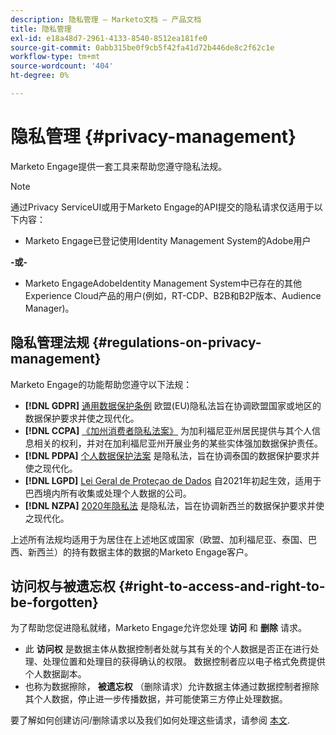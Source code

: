 ```yaml
---
description: 隐私管理 — Marketo文档 — 产品文档
title: 隐私管理
exl-id: e18a48d7-2961-4133-8540-8512ea181fe0
source-git-commit: 0abb315be0f9cb5f42fa41d72b446de8c2f62c1e
workflow-type: tm+mt
source-wordcount: '404'
ht-degree: 0%

---
```


# 隐私管理 {#privacy-management}

Marketo Engage提供一套工具来帮助您遵守隐私法规。

>[!NOTE]
>
>通过Privacy ServiceUI或用于Marketo Engage的API提交的隐私请求仅适用于以下内容：
>
>* Marketo Engage已登记使用Identity Management System的Adobe用户
>
>**-或-**
>
>* Marketo EngageAdobeIdentity Management System中已存在的其他Experience Cloud产品的用户(例如，RT-CDP、B2B和B2P版本、Audience Manager)。

## 隐私管理法规 {#regulations-on-privacy-management}

Marketo Engage的功能帮助您遵守以下法规：

* **[!DNL GDPR]** [通用数据保护条例](https://ec.europa.eu/info/law/law-topic/data-protection/reform/what-does-general-data-protection-regulation-gdpr-govern_en) 欧盟(EU)隐私法旨在协调欧盟国家或地区的数据保护要求并使之现代化。
* **[!DNL CCPA]** [《加州消费者隐私法案》](https://leginfo.legislature.ca.gov/faces/codes_displayText.xhtml?lawCode=CIV&amp;division=3.标题(&amp;T)=1.81.5。&amp;part=4.&amp;chapter=&amp;article=) 为加利福尼亚州居民提供与其个人信息相关的权利，并对在加利福尼亚州开展业务的某些实体强加数据保护责任。
* **[!DNL PDPA]** [个人数据保护法案](https://secureprivacy.ai/thailand-pdpa-summary-what-businesses-need-to-know/) 是隐私法，旨在协调泰国的数据保护要求并使之现代化。
* **[!DNL LGPD]** [Lei Geral de Proteçao de Dados](https://iapp.org/media/pdf/resource_center/Brazilian_General_Data_Protection_Law.pdf) 自2021年初起生效，适用于巴西境内所有收集或处理个人数据的公司。
* **[!DNL NZPA]** [2020年隐私法](https://www.privacy.org.nz/privacy-act-2020/privacy-act-2020/) 是隐私法，旨在协调新西兰的数据保护要求并使之现代化。

上述所有法规均适用于为居住在上述地区或国家（欧盟、加利福尼亚、泰国、巴西、新西兰）的持有数据主体的数据的Marketo Engage客户。

## 访问权与被遗忘权 {#right-to-access-and-right-to-be-forgotten}

为了帮助您促进隐私就绪，Marketo Engage允许您处理 **访问** 和 **删除** 请求。

* 此 **访问权** 是数据主体从数据控制者处就与其有关的个人数据是否正在进行处理、处理位置和处理目的获得确认的权限。 数据控制者应以电子格式免费提供个人数据副本。
* 也称为数据擦除， **被遗忘权** （删除请求）允许数据主体通过数据控制者擦除其个人数据，停止进一步传播数据，并可能使第三方停止处理数据。

要了解如何创建访问/删除请求以及我们如何处理这些请求，请参阅 [本文](/help/marketo/product-docs/core-marketo-concepts/miscellaneous/privacy-requests.md).
